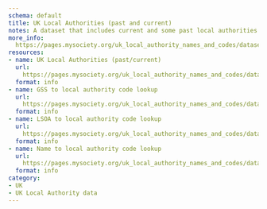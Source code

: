 ```yaml
---
schema: default
title: UK Local Authorities (past and current)
notes: A dataset that includes current and some past local authorities
more_info: 
  https://pages.mysociety.org/uk_local_authority_names_and_codes/datasets/uk_la_past_current/latest
resources:
- name: UK Local Authorities (past/current)
  url: 
    https://pages.mysociety.org/uk_local_authority_names_and_codes/datasets/uk_la_past_current/latest
  format: info
- name: GSS to local authority code lookup
  url: 
    https://pages.mysociety.org/uk_local_authority_names_and_codes/datasets/uk_la_past_current/latest
  format: info
- name: LSOA to local authority code lookup
  url: 
    https://pages.mysociety.org/uk_local_authority_names_and_codes/datasets/uk_la_past_current/latest
  format: info
- name: Name to local authority code lookup
  url: 
    https://pages.mysociety.org/uk_local_authority_names_and_codes/datasets/uk_la_past_current/latest
  format: info
category:
- UK
- UK Local Authority data
---
```

